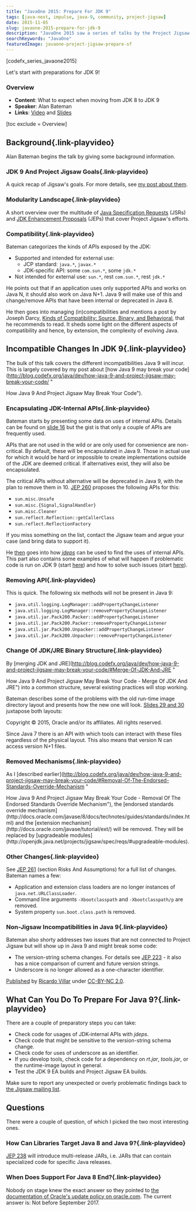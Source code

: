 ```yaml
---
title: "JavaOne 2015: Prepare For JDK 9"
tags: [java-next, impulse, java-9, community, project-jigsaw]
date: 2015-11-05
slug: javaone-2015-prepare-for-jdk-9
description: "JavaOne 2015 saw a series of talks by the Project Jigsaw team about modularity in Java 9. This one explains how to prepare for it."
searchKeywords: "JavaOne"
featuredImage: javaone-project-jigsaw-prepare-sf
---
```


[codefx_series\_javaone2015]

Let's start with preparations for JDK 9!

### Overview

-   **Content**: What to expect when moving from JDK 8 to JDK 9
-   **Speaker**: Alan Bateman
-   **Links**: [Video](https://www.youtube.com/watch?v=8RhwmJlZQgs#t=2h53m55s) and [Slides](http://openjdk.java.net/projects/jigsaw/j1/prepare-for-jdk9-j1-2015.pdf)

[toc exclude = Overview]

## Background[](https://www.youtube.com/watch?v=8RhwmJlZQgs#t=2h56m04s){.link-playvideo}

Alan Bateman begins the talk by giving some background information.

### JDK 9 And Project Jigsaw Goals[](https://www.youtube.com/watch?v=8RhwmJlZQgs#t=2h56m15s){.link-playvideo}

A quick recap of Jigsaw's goals.
For more details, see [my post about them](http://blog.codefx.org/java/dev/motivation-goals-project-jigsaw/#Goals-Of-Project-Jigsaw).

### Modularity Landscape[](https://www.youtube.com/watch?v=8RhwmJlZQgs#t=2h56m54s){.link-playvideo}

A short overview over the multitude of [Java Specification Requests](https://en.wikipedia.org/wiki/Java_Community_Process) (JSRs) and [JDK Enhancement Proposals](https://en.wikipedia.org/wiki/JDK_Enhancement_Proposal) (JEPs) that cover Project Jigsaw's efforts.

### Compatibility[](https://www.youtube.com/watch?v=8RhwmJlZQgs#t=2h59m28s){.link-playvideo}

Bateman categorizes the kinds of APIs exposed by the JDK:

-   Supported and intended for external use:
	-   JCP standard: `java.*`, `javax.*`
	-   JDK-specific API: some `com.sun.*`, some `jdk.*`
-   Not intended for external use: `sun.*`, rest `com.sun.*`, rest `jdk.*`

He points out that if an application uses only supported APIs and works on Java N, it should also work on Java N+1.
Java 9 will make use of this and change/remove APIs that have been internal or deprecated in Java 8.

He then goes into managing (in)compatibilities and mentions a post by Joseph Darcy, [Kinds of Compatibility: Source, Binary, and Behavioral](https://blogs.oracle.com/darcy/entry/kinds_of_compatibility), that he recommends to read.
It sheds some light on the different aspects of compatibility and hence, by extension, the complexity of evolving Java.

## Incompatible Changes In JDK 9[](https://www.youtube.com/watch?v=8RhwmJlZQgs#t=3h07m02s){.link-playvideo}

The bulk of this talk covers the different incompatibilities Java 9 will incur.
This is largely covered by my post about [how Java 9 may break your code](http://blog.codefx.org/java/dev/how-java-9-and-project-jigsaw-may-break-your-code/ "</p>
<p>How Java 9 And Project Jigsaw May Break Your Code").

### Encapsulating JDK-Internal APIs[](https://www.youtube.com/watch?v=8RhwmJlZQgs#t=3h07m37s){.link-playvideo}

Bateman starts by presenting some data on uses of internal APIs.
Details can be found on [slide 16](http://openjdk.java.net/projects/jigsaw/j1/prepare-for-jdk9-j1-2015.pdf#page=16) but the gist is that only a couple of APIs are frequently used.

APIs that are not used in the wild or are only used for convenience are non-critical.
By default, these will be encapsulated in Java 9.
Those in actual use for which it would be hard or impossible to create implementations outside of the JDK are deemed critical.
If alternatives exist, they will also be encapsulated.

The critical APIs without alternative will be deprecated in Java 9, with the plan to remove them in 10.
[JEP 260](http://openjdk.java.net/jeps/260) proposes the following APIs for this:

-   `sun.misc.Unsafe`
-   `sun.misc.{Signal,SignalHandler}`
-   `sun.misc.Cleaner`
-   `sun.reflect.Reflection::getCallerClass`
-   `sun.reflect.ReflectionFactory`

If you miss something on the list, contact the Jigsaw team and argue your case (and bring data to support it).

He [then](https://www.youtube.com/watch?v=8RhwmJlZQgs#t=3h16m06s) goes into how [*jdeps*](https://docs.oracle.com/javase/8/docs/technotes/tools/unix/jdeps.html) can be used to find the uses of internal APIs.
This part also contains some examples of what will happen if problematic code is run on JDK 9 (start [here](https://www.youtube.com/watch?v=8RhwmJlZQgs#t=3h20m03s)) and how to solve such issues (start [here](https://www.youtube.com/watch?v=8RhwmJlZQgs#t=3h24m14s)).

### Removing API[](https://www.youtube.com/watch?v=8RhwmJlZQgs#t=3h26m36s){.link-playvideo}

This is quick.
The following six methods will not be present in Java 9:

-   `java.util.logging.LogManager::addPropertyChangeListener`
-   `java.util.logging.LogManager::removePropertyChangeListener`
-   `java.util.jar.Pack200.Packer::addPropertyChangeListener`
-   `java.util.jar.Pack200.Packer::removePropertyChangeListener`
-   `java.util.jar.Pack200.Unpacker::addPropertyChangeListener`
-   `java.util.jar.Pack200.Unpacker::removePropertyChangeListener`

### Change Of JDK/JRE Binary Structure[](https://www.youtube.com/watch?v=8RhwmJlZQgs#t=3h28m06s){.link-playvideo}

By [merging JDK and JRE](http://blog.codefx.org/java/dev/how-java-9-and-project-jigsaw-may-break-your-code/#Merge-Of-JDK-And-JRE "</p>
<p>How Java 9 And Project Jigsaw May Break Your Code - Merge Of JDK And JRE") into a common structure, several existing practices will stop working.

Bateman describes some of the problems with the old run-time image directory layout and presents how the new one will look.
[Slides 29 and 30](http://openjdk.java.net/projects/jigsaw/j1/prepare-for-jdk9-j1-2015.pdf#page=29) juxtapose both layouts:

<contentimage slug="javaone-project-jigsaw-jdk-structure"></contentimage>

Copyright © 2015, Oracle and/or its affiliates.
All rights reserved.

Since Java 7 there is an API with which tools can interact with these files regardless of the physical layout.
This also means that version N can access version N+1 files.

### Removed Mechanisms[](https://www.youtube.com/watch?v=8RhwmJlZQgs#t=3h34m56s){.link-playvideo}

As I [described earlier](http://blog.codefx.org/java/dev/how-java-9-and-project-jigsaw-may-break-your-code/#Removal-Of-The-Endorsed-Standards-Override-Mechanism "</p>
<p>How Java 9 And Project Jigsaw May Break Your Code - Removal Of The Endorsed Standards Override Mechanism"), the [endorsed standards override mechanism](http://docs.oracle.com/javase/8/docs/technotes/guides/standards/index.html) and the [extension mechanism](http://docs.oracle.com/javase/tutorial/ext/) will be removed.
They will be replaced by [upgradeable modules](http://openjdk.java.net/projects/jigsaw/spec/reqs/#upgradeable-modules).

### Other Changes[](https://www.youtube.com/watch?v=8RhwmJlZQgs#t=3h37m10s){.link-playvideo}

See [JEP 261](http://openjdk.java.net/jeps/261) (section Risks And Assumptions) for a full list of changes.
Bateman names a few:

-   Application and extension class loaders are no longer instances of `java.net.URLClassLoader`.
-   Command line arguments `-Xbootclasspath` and `-Xbootclasspath/p` are removed.
-   System property `sun.boot.class.path` is removed.

### Non-Jigsaw Incompatibilities in Java 9[](https://www.youtube.com/watch?v=8RhwmJlZQgs#t=3h40m07s){.link-playvideo}

Bateman also shorty addresses two issues that are not connected to Project Jigsaw but will show up in Java 9 and might break some code:

-   The version-string schema changes.
For details see [JEP 223](http://openjdk.java.net/jeps/223) - it also has a nice comparison of current and future version strings.
-   Underscore is no longer allowed as a one-character identifier.

<contentimage slug="javaone-project-jigsaw-prepare-sf"></contentimage>

[Published](https://www.flickr.com/photos/rvillar/3790349080) by [Ricardo Villar](https://www.flickr.com/photos/rvillar/) under [CC-BY-NC 2.0](https://creativecommons.org/licenses/by-nc/2.0/).

## What Can You Do To Prepare For Java 9?[](https://www.youtube.com/watch?v=8RhwmJlZQgs#t=3h44m55s){.link-playvideo}

There are a couple of preparatory steps you can take:

-   Check code for usages of JDK-internal APIs with *jdeps*.
-   Check code that might be sensitive to the version-string schema change.
-   Check code for uses of underscore as an identifier.
-   If you develop tools, check code for a dependency on *rt.jar*, *tools.jar*, or the runtime-image layout in general.
-   Test the JDK 9 EA builds and Project Jigsaw EA builds.

Make sure to report any unexpected or overly problematic findings back to [the Jigsaw mailing list](http://mail.openjdk.java.net/mailman/listinfo/jigsaw-dev).

## Questions

There were a couple of question, of which I picked the two most interesting ones.

### How Can Libraries Target Java 8 and Java 9?[](https://www.youtube.com/watch?v=8RhwmJlZQgs#t=3h49m03s){.link-playvideo}

[JEP 238](http://openjdk.java.net/jeps/238) will introduce multi-release JARs, i.e.
JARs that can contain specialized code for specific Java releases.

### When Does Support For Java 8 End?[](https://www.youtube.com/watch?v=8RhwmJlZQgs#t=3h49m03s){.link-playvideo}

Nobody on stage knew the exact answer so they pointed to [the documentation of Oracle's update policy on oracle.com](http://www.oracle.com/technetwork/java/eol-135779.html).
The current answer is: Not before September 2017.
